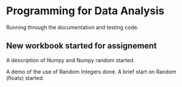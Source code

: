 # Programming for Data Analysis 

Running through the documentation and testing code. 

## New workbook started for assignement
A description of Numpy and Numpy random started.

A demo of the use of Random Integers done. 
A brief start on Random (floats) started. 